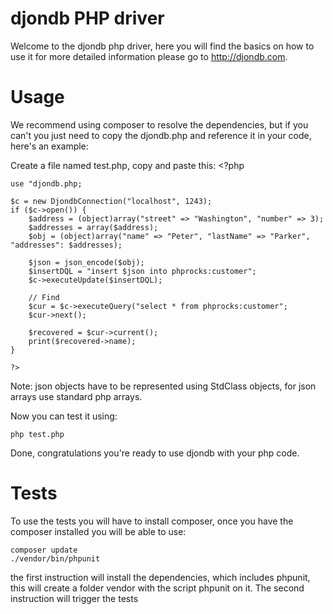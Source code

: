 djondb PHP driver
================

Welcome to the djondb php driver, here you will find the basics on how to use it for more
detailed information please go to http://djondb.com.

Usage
==========

We recommend using composer to resolve the dependencies, but if you can't you just need to copy the djondb.php and reference
it in your code, here's an example:

Create a file named test.php, copy and paste this:
	<?php

	use "djondb.php;

	$c = new DjondbConnection("localhost", 1243);
	if ($c->open()) {
		$address = (object)array("street" => "Washington", "number" => 3);
		$addresses = array($address);
		$obj = (object)array("name" => "Peter", "lastName" => "Parker", "addresses": $addresses);

		$json = json_encode($obj);
		$insertDQL = "insert $json into phprocks:customer";
		$c->executeUpdate($insertDQL);

		// Find
		$cur = $c->executeQuery("select * from phprocks:customer";
		$cur->next();

		$recovered = $cur->current();
		print($recovered->name);
	}

	?>

Note: json objects have to be represented using StdClass objects, for json arrays use standard php arrays.

Now you can test it using:

	php test.php

Done, congratulations you're ready to use djondb with your php code.


Tests
=====
To use the tests you will have to install composer, once you have the composer installed you will be able to use:

    composer update
    ./vendor/bin/phpunit

the first instruction will install the dependencies, which includes phpunit, this will create a folder vendor with
the script phpunit on it. The second instruction will trigger the tests
